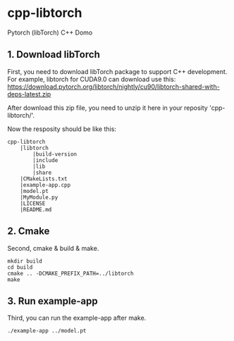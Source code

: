# cpp-libtorch
Pytorch (libTorch) C++ Domo

## 1. Download libTorch
First, you need to download libTorch package to support C++ development. For example, libtorch for CUDA9.0 can download use this:
https://download.pytorch.org/libtorch/nightly/cu90/libtorch-shared-with-deps-latest.zip

After download this zip file, you need to unzip it here in your reposity 'cpp-libtorch/'.

Now the resposity should be like this:
```
cpp-libtorch
    |libtorch
        |build-version
        |include
        |lib
        |share
    |CMakeLists.txt
    |example-app.cpp
    |model.pt
    |MyModule.py
    |LICENSE
    |README.md
```

## 2. Cmake
Second, cmake & build & make.
```
mkdir build
cd build
cmake .. -DCMAKE_PREFIX_PATH=../libtorch
make
```

## 3. Run example-app
Third, you can run the example-app after make.
```
./example-app ../model.pt
```
